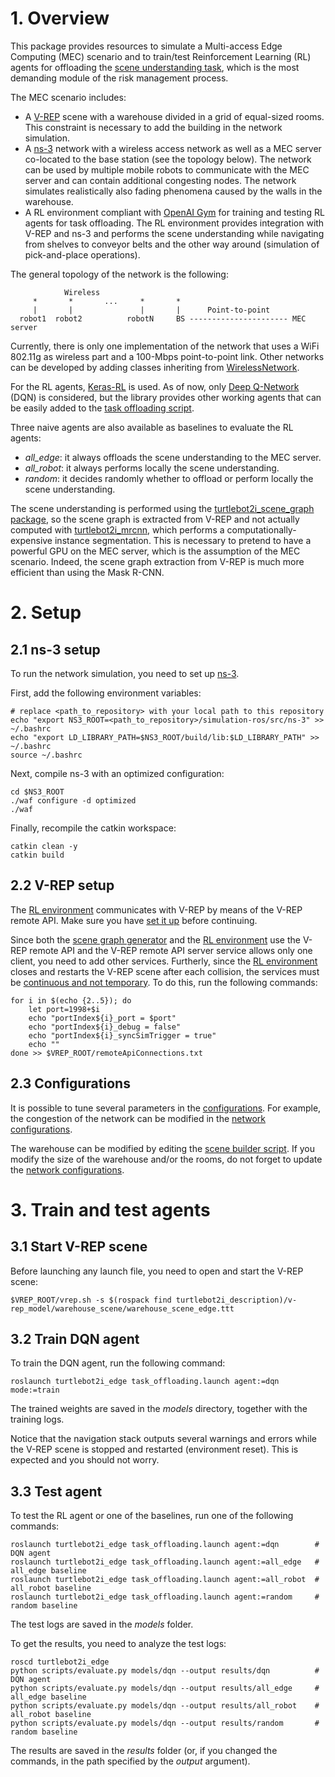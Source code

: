 # 1. Overview

This package provides resources to simulate a Multi-access Edge Computing (MEC) scenario and to train/test Reinforcement Learning (RL) agents for offloading the [scene understanding task](../turtlebot2i_mrcnn), which is the most demanding module of the risk management process.

The MEC scenario includes:
- A [V-REP](https://www.coppeliarobotics.com/) scene with a warehouse divided in a grid of equal-sized rooms. This constraint is necessary to add the building in the network simulation.
- A [ns-3](https://www.nsnam.org/) network with a wireless access network as well as a MEC server co-located to the base station (see the topology below). The network can be used by multiple mobile robots to communicate with the MEC server and can contain additional congesting nodes. The network simulates realistically also fading phenomena caused by the walls in the warehouse.
- A RL environment compliant with [OpenAI Gym](https://gym.openai.com/) for training and testing RL agents for task offloading. The RL environment provides integration with V-REP and ns-3 and performs the scene understanding while navigating from shelves to conveyor belts and the other way around (simulation of pick-and-place operations).

The general topology of the network is the following:
```
            Wireless
     *       *       ...     *       *
     |       |               |       |      Point-to-point
  robot1  robot2          robotN     BS ---------------------- MEC server
```

Currently, there is only one implementation of the network that uses a WiFi 802.11g as wireless part and a 100-Mbps point-to-point link. Other networks can be developed by adding classes inheriting from [WirelessNetwork](include/turtlebot2i_edge/wireless.h).

For the RL agents, [Keras-RL](https://keras-rl.readthedocs.io/en/latest/) is used. As of now, only [Deep Q-Network](https://keras-rl.readthedocs.io/en/latest/agents/dqn/) (DQN) is considered, but the library provides other working agents that can be easily added to the  [task offloading script](scripts/task_offloading.py).

Three naive agents are also available as baselines to evaluate the RL agents:
- *all_edge*: it always offloads the scene understanding to the MEC server.
- *all_robot*: it always performs locally the scene understanding. 
- *random*: it decides randomly whether to offload or perform locally the scene understanding.

The scene understanding is performed using the [turtlebot2i_scene_graph package](../turtlebot2i_scene_graph), so the scene graph is extracted from V-REP and not actually computed with [turtlebot2i_mrcnn](../turtlebot2i_mrcnn), which performs a computationally-expensive instance segmentation. This is necessary to pretend to have a powerful GPU on the MEC server, which is the assumption of the MEC scenario. Indeed, the scene graph extraction from V-REP is much more efficient than using the Mask R-CNN.  

# 2. Setup

## 2.1 ns-3 setup

To run the network simulation, you need to set up [ns-3](../../ns-3).

First, add the following environment variables:
```
# replace <path_to_repository> with your local path to this repository
echo "export NS3_ROOT=<path_to_repository>/simulation-ros/src/ns-3" >> ~/.bashrc
echo "export LD_LIBRARY_PATH=$NS3_ROOT/build/lib:$LD_LIBRARY_PATH" >> ~/.bashrc
source ~/.bashrc
```

Next, compile ns-3 with an optimized configuration:
```
cd $NS3_ROOT
./waf configure -d optimized
./waf
```

Finally, recompile the catkin workspace:
```
catkin clean -y
catkin build
```

## 2.2 V-REP setup

The [RL environment](src/turtlebot2i_edge/_task_offloading_env.py) communicates with V-REP by means of the V-REP remote API. Make sure you have [set it up](../../../doc/README.md#54-using-python-vrep-remote-api-optional) before continuing.

Since both the [scene graph generator](../turtlebot2i_scene_graph/src/turtlebot2i_scene_graph/_scene_graph_generator.py) and the [RL environment](src/turtlebot2i_edge/_task_offloading_env.py) use the V-REP remote API and the V-REP remote API server service allows only one client, you need to add other services. Furtherly, since the [RL environment](src/turtlebot2i_edge/_task_offloading_env.py) closes and restarts the V-REP scene after each collision, the services must be [continuous and not temporary](https://www.coppeliarobotics.com/helpFiles/en/remoteApiServerSide.htm). To do this, run the following commands:
```
for i in $(echo {2..5}); do
    let port=1998+$i
    echo "portIndex${i}_port = $port"
    echo "portIndex${i}_debug = false"
    echo "portIndex${i}_syncSimTrigger = true"
    echo ""
done >> $VREP_ROOT/remoteApiConnections.txt
```

## 2.3 Configurations

It is possible to tune several parameters in the [configurations](config). For example, the congestion of the network can be modified in the [network configurations](config/network.yaml).

The warehouse can be modified by editing the [scene builder script](../turtlebot2i_description/v-rep_model/warehouse_scene/vrep_scripts/scene_builder_edge.lua). If you modify the size of the warehouse and/or the rooms, do not forget to update the [network configurations](config/network.yaml). 

# 3. Train and test agents

## 3.1 Start V-REP scene

Before launching any launch file, you need to open and start the V-REP scene:
```
$VREP_ROOT/vrep.sh -s $(rospack find turtlebot2i_description)/v-rep_model/warehouse_scene/warehouse_scene_edge.ttt
```
## 3.2 Train DQN agent

To train the DQN agent, run the following command:
```
roslaunch turtlebot2i_edge task_offloading.launch agent:=dqn mode:=train
```
The trained weights are saved in the *models* directory, together with the training logs.

Notice that the navigation stack outputs several warnings and errors while the V-REP scene is stopped and restarted (environment reset). This is expected and you should not worry.

## 3.3 Test agent

To test the RL agent or one of the baselines, run one of the following commands:
```
roslaunch turtlebot2i_edge task_offloading.launch agent:=dqn        # DQN agent
roslaunch turtlebot2i_edge task_offloading.launch agent:=all_edge   # all_edge baseline
roslaunch turtlebot2i_edge task_offloading.launch agent:=all_robot  # all_robot baseline
roslaunch turtlebot2i_edge task_offloading.launch agent:=random     # random baseline
```
The test logs are saved in the *models* folder.

To get the results, you need to analyze the test logs:
```
roscd turtlebot2i_edge
python scripts/evaluate.py models/dqn --output results/dqn          # DQN agent
python scripts/evaluate.py models/dqn --output results/all_edge     # all_edge baseline
python scripts/evaluate.py models/dqn --output results/all_robot    # all_robot baseline
python scripts/evaluate.py models/dqn --output results/random       # random baseline
```
The results are saved in the *results* folder (or, if you changed the commands, in the path specified by the *output* argument).